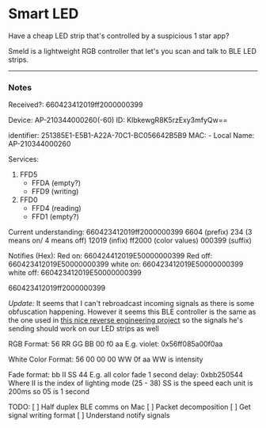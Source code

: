 # Smart LED

Have a cheap LED strip that's controlled by a suspicious 1 star app?

Smeld is a lightweight RGB controller that let's you scan and talk to BLE LED strips.

-----
### Notes

Received?: 660423412019ff2000000399

Device: AP-210344000260(-60)
ID: KlbkewgR8K5rzExy3mfyQw==

identifier:     251385E1-E5B1-A22A-70C1-BC056642B5B9 
MAC:       - 
Local Name:   AP-210344000260

Services:
1. FFD5 
    - FFDA (empty?)
    - FFD9 (writing)
2. FFD0 
    - FFD4 (reading)
    - FFD1 (empty?)

Current understanding:
660423412019ff2000000399
6604 (prefix) 234 (3 means on/ 4 means off) 12019 (infix) ff2000 (color values) 000399 (suffix)

Notifies (Hex):
Red on: 660424412019E50000000399
Red off: 660423412019E50000000399
white on: 660423412019E50000000399
white off: 660423412019E50000000399

660423412019ff2000000399


*Update:*
It seems that I can't rebroadcast incoming signals as there is some obfuscation happening. However it seems this BLE controller is the same as the one used in [this nice reverse engineering project](https://urish.medium.com/reverse-engineering-a-bluetooth-lightbulb-56580fcb7546#.puoo705sd) so the signals he's sending should work on our LED strips as well

RGB Format: 56 RR GG BB 00 f0 aa
E.g. violet: 0x56ff085a00f0aa

White Color Format: 56 00 00 00 WW 0f aa
WW is intensity

Fade format: bb II SS 44
E.g. all color fade 1 second delay: 0xbb250544
Where II is the index of lighting mode (25 - 38)
SS is the speed each unit is 200ms so 05 is 1 second


TODO:
[ ] Half duplex BLE comms on Mac
[ ] Packet decomposition
[ ] Get signal writing format
[ ] Understand notify signals

